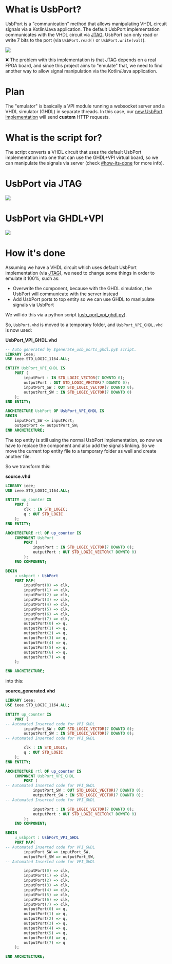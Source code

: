 # What is UsbPort?

UsbPort is a "communication" method that allows manipulating VHDL circuit signals via a Kotlin/Java application.
The default UsbPort implementation communicates with the VHDL circuit via [JTAG](https://www.fpga4fun.com/JTAG.html).
UsbPort can only read or write 7 bits to the port (via `UsbPort.read()` or `UsbPort.write(val)`).

<img src="../assets/usbport.drawio.png">

:x: The problem with this implementation is that [JTAG](https://www.fpga4fun.com/JTAG.html) depends on a real FPGA board, and since this project aims to "emulate" that, we need to find another way to allow signal manipulation via the Kotlin/Java application.

# Plan

The "emulator" is basically a VPI module running a websocket server and a VHDL simulator (GHDL) in separate threads.
In this case, our [new UsbPort implementation](https://github.com/roby2014/virtual-board-vhdl/blob/main/UsbPort/library/src/main/kotlin/isel/leic/UsbPort.kt) will send **custom** HTTP requests.


# What is the script for?

The script converts a VHDL circuit that uses the default UsbPort implementation into one that can use the GHDL+VPI virtual board, so we can manipulate the signals via server (check [#how-its-done](#how-its-done) for more info).

# UsbPort via JTAG

<img src="../assets/usbport_via_jtag.drawio.png">


# UsbPort via GHDL+VPI

<img src="../assets/usbport_goal.drawio.png">

# How it's done

Assuming we have a VHDL circuit which uses default UsbPort implementation (via [JTAG](https://www.fpga4fun.com/JTAG.html)), we need to change some things in order to emulate it 100%, such as: 
- Overwrite the component, because with the GHDL simulation, the UsbPort will communicate with the server instead
- Add UsbPort ports to top entity so we can use GHDL to manipulate signals via UsbPort

We will do this via a python script ([usb_port_vpi_ghdl.py](https://github.com/roby2014/virtual-board-vhdl/blob/main/UsbPort/script/usb_port_vpi_ghdl.py)).

So, `UsbPort.vhd` is moved to a temporary folder, and `UsbPort_VPI_GHDL.vhd` is now used:

**UsbPort_VPI_GHDL.vhd**
```vhdl
-- Auto generated by $generate_usb_ports_ghdl.py$ script.
LIBRARY ieee;
USE ieee.STD_LOGIC_1164.ALL;

ENTITY UsbPort_VPI_GHDL IS
    PORT (
        inputPort : IN STD_LOGIC_VECTOR(7 DOWNTO 0);
        outputPort : OUT STD_LOGIC_VECTOR(7 DOWNTO 0);
        inputPort_SW : OUT STD_LOGIC_VECTOR(7 DOWNTO 0);
        outputPort_SW : IN STD_LOGIC_VECTOR(7 DOWNTO 0)
    );
END ENTITY;

ARCHITECTURE UsbPort OF UsbPort_VPI_GHDL IS
BEGIN
    inputPort_SW <= inputPort;
    outputPort <= outputPort_SW;
END ARCHITECTURE;
```

The top entity is still using the normal UsbPort implementation, so now we have to replace the component and also add the signals linking. So we move the current top entity file to a temporary folder as well and create another file.

So we transform this:

**source.vhd**
```vhdl
LIBRARY ieee;
USE ieee.STD_LOGIC_1164.ALL;

ENTITY up_counter IS
    PORT (
        clk : IN STD_LOGIC;
        q : OUT STD_LOGIC
    );
END ENTITY;

ARCHITECTURE rtl OF up_counter IS
    COMPONENT UsbPort
        PORT (
            inputPort : IN STD_LOGIC_VECTOR(7 DOWNTO 0);
            outputPort : OUT STD_LOGIC_VECTOR(7 DOWNTO 0)
        );
    END COMPONENT;

BEGIN
    u_usbport : UsbPort
    PORT MAP(
        inputPort(0) => clk,
        inputPort(1) => clk,
        inputPort(2) => clk,
        inputPort(3) => clk,
        inputPort(4) => clk,
        inputPort(5) => clk,
        inputPort(6) => clk,
        inputPort(7) => clk,
        outputPort(0) => q,
        outputPort(1) => q,
        outputPort(2) => q,
        outputPort(3) => q,
        outputPort(4) => q,
        outputPort(5) => q,
        outputPort(6) => q,
        outputPort(7) => q
    );

END ARCHITECTURE;
```

into this:

**source_generated.vhd**
```vhdl
LIBRARY ieee;
USE ieee.STD_LOGIC_1164.ALL;

ENTITY up_counter IS
    PORT (
-- Automated Inserted code for VPI_GHDL
        inputPort_SW : OUT STD_LOGIC_VECTOR(7 DOWNTO 0);
        outputPort_SW : IN STD_LOGIC_VECTOR(7 DOWNTO 0);
-- Automated Inserted code for VPI_GHDL

        clk : IN STD_LOGIC;
        q : OUT STD_LOGIC
    );
END ENTITY;

ARCHITECTURE rtl OF up_counter IS
    COMPONENT UsbPort_VPI_GHDL
        PORT (
-- Automated Inserted code for VPI_GHDL
            inputPort_SW : OUT STD_LOGIC_VECTOR(7 DOWNTO 0);
            outputPort_SW : IN STD_LOGIC_VECTOR(7 DOWNTO 0);
-- Automated Inserted code for VPI_GHDL

            inputPort : IN STD_LOGIC_VECTOR(7 DOWNTO 0);
            outputPort : OUT STD_LOGIC_VECTOR(7 DOWNTO 0)
        );
    END COMPONENT;

BEGIN
    u_usbport : UsbPort_VPI_GHDL 
    PORT MAP(
-- Automated Inserted code for VPI_GHDL
        inputPort_SW => inputPort_SW,
        outputPort_SW => outputPort_SW,
-- Automated Inserted code for VPI_GHDL

        inputPort(0) => clk,
        inputPort(1) => clk,
        inputPort(2) => clk,
        inputPort(3) => clk,
        inputPort(4) => clk,
        inputPort(5) => clk,
        inputPort(6) => clk,
        inputPort(7) => clk,
        outputPort(0) => q,
        outputPort(1) => q,
        outputPort(2) => q,
        outputPort(3) => q,
        outputPort(4) => q,
        outputPort(5) => q,
        outputPort(6) => q,
        outputPort(7) => q
    );

END ARCHITECTURE;
```
